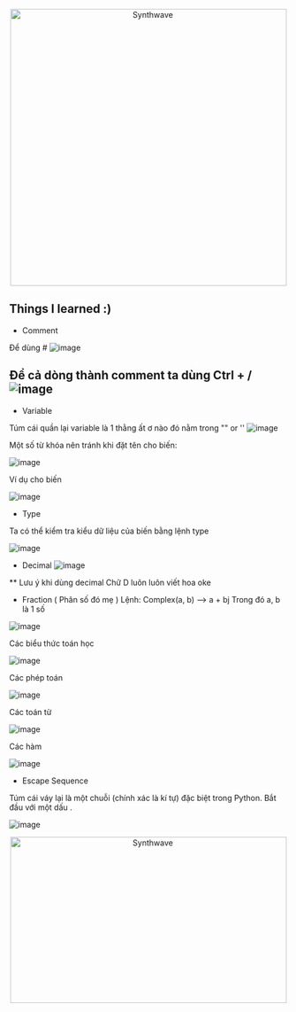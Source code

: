 <p align="center"><img src="https://user-images.githubusercontent.com/96612345/193207073-29e843f4-b0f9-47e0-bf96-ce0720f34ac1.gif" alt="Synthwave" height="500" width="500"></p>

Things I learned :)
------------------------------------------------------------------------------------------------------------------
- Comment

Để dùng #
![image](https://user-images.githubusercontent.com/96612345/193202975-851313cf-935d-4900-8819-10e7f5d4a33a.png)

Để cả dòng thành comment ta dùng Ctrl + /
![image](https://user-images.githubusercontent.com/96612345/193203934-33da177b-fcc8-4f11-8679-57d0757c6c14.png)
------------------------------------------------------------------------------------------------------------------
- Variable

Túm cái quần lại variable là 1 thằng ất ơ nào đó nằm trong "" or ''
![image](https://user-images.githubusercontent.com/96612345/193204644-f4c970fe-7641-4325-a48c-b2f9a11126c8.png)


  Một số từ khóa nên tránh khi đặt tên cho biến:
  
![image](https://user-images.githubusercontent.com/96612345/193204831-44dbb051-847b-49fb-a9c3-7bb8971e42df.png)

Ví dụ cho biến

![image](https://user-images.githubusercontent.com/96612345/193205213-1d3ac20f-f1fa-441f-bf46-cf2817d36cbe.png)

- Type

Ta có thể kiểm tra kiểu dữ liệu của biến bằng lệnh type

![image](https://user-images.githubusercontent.com/96612345/193205788-488c28c5-43a7-42fa-b3c6-59fb82b1f1b9.png)


+ Decimal
![image](https://user-images.githubusercontent.com/96612345/193206814-9b3f850d-7df9-4c89-8673-9ce87552c28e.png)

** Lưu ý khi dùng decimal Chữ D luôn luôn viết hoa oke

+ Fraction ( Phân số đó mẹ )
Lệnh: Complex(a, b) --> a + bj
Trong đó a, b là 1 số 

![image](https://user-images.githubusercontent.com/96612345/193208183-da6f961c-6b44-4e2f-b502-01f953331335.png)

Các biểu thức toán học

![image](https://user-images.githubusercontent.com/96612345/193208642-90bb72c2-dedd-48e0-a8d7-fc9f25668805.png)

Các phép toán 

![image](https://user-images.githubusercontent.com/96612345/193208952-b0d24d5b-14b2-4fa1-b482-74f22c4cf3dc.png)


Các toán từ

![image](https://user-images.githubusercontent.com/96612345/193209117-f5b4e2d7-4c02-4702-bdfb-fcd7a83f3f62.png)

Các hàm 

![image](https://user-images.githubusercontent.com/96612345/193209297-da1f5195-e5f8-45b7-8945-696021d1cd16.png)


- Escape Sequence

Túm cái váy lại  là một chuỗi (chính xác là kí tự) đặc biệt trong Python. Bắt đầu với một dấu \.

![image](https://user-images.githubusercontent.com/96612345/193412982-604041d8-eea1-4115-b049-b86a47588908.png)



















<p align="center"><img src="https://thumbs.gfycat.com/GoodnaturedFondGaur-size_restricted.gif" alt="Synthwave" height="300" width="500"></p>
